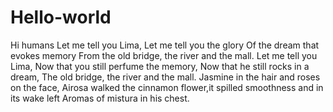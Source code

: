 # Hello-world
Hi humans
Let me tell you Lima,
Let me tell you the glory
Of the dream that evokes memory
From the old bridge, the river and the mall.
Let me tell you Lima,
Now that you still perfume the memory,
Now that he still rocks in a dream,
The old bridge, the river and the mall.
Jasmine in the hair and roses on the face,
Airosa walked the cinnamon flower,it spilled smoothness and in its wake left
Aromas of mistura in his chest.

